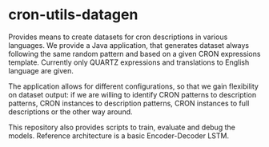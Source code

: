 # cron-utils-datagen
Provides means to create datasets for cron descriptions in various languages. We provide a Java application, that generates dataset always following the same random pattern and based on a given CRON expressions template. Currently only QUARTZ expressions and translations to English language are given.

The application allows for different configurations, so that we gain flexibility on dataset output: if we are willing to identify CRON patterns to description patterns, CRON instances to description patterns, CRON instances to full descriptions or the other way around.

This repository also provides scripts to train, evaluate and debug the models. Reference architecture is a basic Encoder-Decoder LSTM. 
